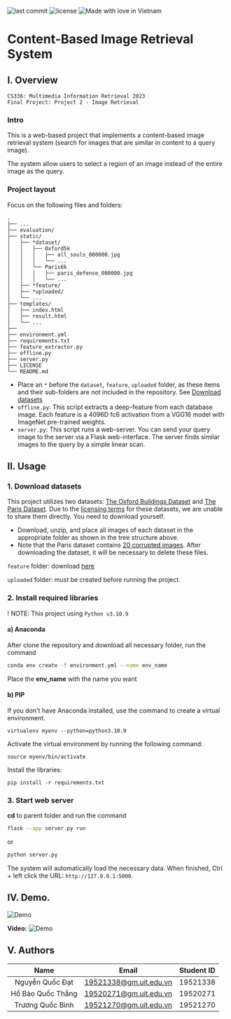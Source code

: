 ![last commit](https://img.shields.io/github/last-commit/ShenggKai/CBIR_System?logo=git)
![license](https://img.shields.io/github/license/ShenggKai/CBIR_System)
![Made with love in Vietnam](https://madewithlove.now.sh/vn?heart=true&colorB=%23da251d)
# Content-Based Image Retrieval System

## I. Overview
    CS336: Multimedia Information Retrieval 2023
    Final Project: Project 2 - Image Retrieval

### Intro
This is a web-based project that implements a content-based image retrieval system (search for images that are similar in content to a query image).  

The system allow users to select a region of an image instead of the entire image as the query.

### Project layout
Focus on the following files and folders:
```
.
├── ...
├── evaluation/
├── static/
│   ├── *dataset/
│   │   ├── Oxford5k
│   │   │   ├── all_souls_000000.jpg
│   │   │   └── ...
│   │   └── Paris6k
│   │   │   ├── paris_defense_000000.jpg
│   │   │   └── ...
│   ├── *feature/
│   ├── *uploaded/
│   └── ...
├── templates/
│   ├── index.html
│   ├── result.html
│   └── ...
├──
├── environment.yml
├── requirements.txt
├── feature_extractor.py
├── offline.py
├── server.py
├── LICENSE
└── README.md
```
- Place an `*` before the `dataset`, `feature`, `uploaded` folder, as these items and their sub-folders are not included in the repository. See [Download datasets](#1-download-datasets)
- `offline.py`: This script extracts a deep-feature from each database image. Each feature is a 4096D fc6 activation from a VGG16 model with ImageNet pre-trained weights.  
- `server.py`: This script runs a web-server. You can send your query image to the server via a Flask web-interface. The server finds similar images to the query by a simple linear scan.

## II. Usage
### 1. Download datasets
This project utilizes two datasets: [The Oxford Buildings Dataset](https://www.robots.ox.ac.uk/~vgg/data/oxbuildings/) and [The Paris Dataset](https://www.robots.ox.ac.uk/~vgg/data/parisbuildings/). Due to the [licensing terms](https://www.robots.ox.ac.uk/~vgg/terms/dataset-group-2-access.html) for these datasets, we are unable to share them directly. You need to download yourself.
- Download, unzip, and place all images of each dataset in the appropriate folder as shown in the tree structure above.
- Note that the Paris dataset contains [20 corrupted images](https://www.robots.ox.ac.uk/~vgg/data/parisbuildings/corrupt.txt). After downloading the dataset, it will be necessary to delete these files.

`feature` folder: download [here](https://drive.google.com/file/d/1KEmSnVfyMWs6ydP5mbFf0SZAb2HY0aob/view?usp=share_link)

`uploaded` folder: must be created before running the project.

### 2. Install required libraries
! NOTE: This project using `Python v3.10.9`
#### a) Anaconda
After clone the repository and download all necessary folder, run the command
```sh
conda env create -f environment.yml --name env_name
```
Place the **env_name** with the name you want  

#### b) PIP
If you don't have Anaconda installed, use the command to create a virtual environment.
```
virtualenv myenv --python=python3.10.9
```
Activate the virtual environment by running the following command:
```
source myenv/bin/activate
```
Install the libraries:
```
pip install -r requirements.txt
```

### 3. Start web server
**cd** to parent folder and run the command
```sh
flask --app server.py run
```
or 
```sh
python server.py
```
The system will automatically load the necessary data. When finished,
Ctrl + left click the URL: `http://127.0.0.1:5000`.

## IV. Demo.
![Demo](https://i.imgur.com/5qKLLww.png)

**Video:**
![Demo](https://i.imgur.com/LzP7kf4.png)

## V. Authors
|Name|Email|Student ID|
|:-:|:-:|:-:|
|Nguyễn Quốc Đạt|19521338@gm.uit.edu.vn|19521338
|Hồ Bảo Quốc Thắng|19520271@gm.uit.edu.vn|19520271
|Trương Quốc Bình|19521270@gm.uit.edu.vn|19521270